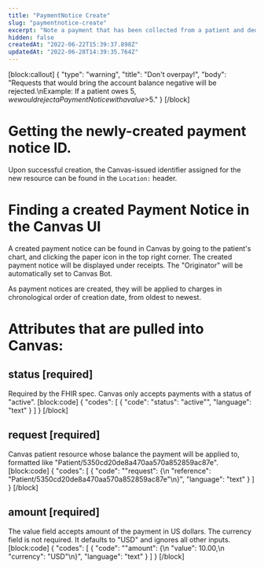 ```yaml
---
title: "PaymentNotice Create"
slug: "paymentnotice-create"
excerpt: "Note a payment that has been collected from a patient and deduct the amount from their balance."
hidden: false
createdAt: "2022-06-22T15:39:37.898Z"
updatedAt: "2022-06-28T14:39:35.764Z"
---
```

[block:callout]
{
  "type": "warning",
  "title": "Don't overpay!",
  "body": "Requests that would bring the account balance negative will be rejected.\nExample: If a patient owes $5, we would reject a PaymentNotice with a value >$5."
}
[/block]
# Getting the newly-created payment notice ID.
Upon successful creation, the Canvas-issued identifier assigned for the new resource can be found in the `Location:` header.

# Finding a created Payment Notice in the Canvas UI

A created payment notice can be found in Canvas by going to the patient's chart, and clicking the paper icon in the top right corner. The created payment notice will be displayed under receipts. The "Originator" will be automatically set to Canvas Bot. 

As payment notices are created, they will be applied to charges in chronological order of creation date, from oldest to newest. 

# Attributes that are pulled into Canvas:

## status [required]

Required by the FHIR spec. Canvas only accepts payments with a status of "active".
[block:code]
{
  "codes": [
    {
      "code": "status\": \"active\"",
      "language": "text"
    }
  ]
}
[/block]
## request [required]

Canvas patient resource whose balance the payment will be applied to, formatted like "Patient/5350cd20de8a470aa570a852859ac87e". 
[block:code]
{
  "codes": [
    {
      "code": "\"request\": {\n   \"reference\": \"Patient/5350cd20de8a470aa570a852859ac87e\"\n}",
      "language": "text"
    }
  ]
}
[/block]
## amount [required]

The value field accepts amount of the payment in US dollars. The currency field is not required. It defaults to "USD" and ignores all other inputs. 
[block:code]
{
  "codes": [
    {
      "code": "\"amount\": {\n  \"value\": 10.00,\n  \"currency\": \"USD\"\n}",
      "language": "text"
    }
  ]
}
[/block]